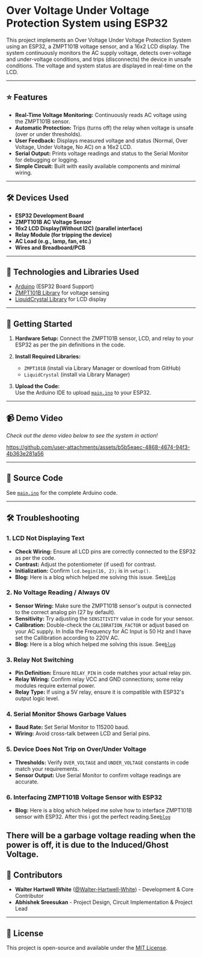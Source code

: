 # Over Voltage Under Voltage Protection System using ESP32

This project implements an Over Voltage Under Voltage Protection System using an ESP32, a ZMPT101B voltage sensor, and a 16x2 LCD display. The system continuously monitors the AC supply voltage, detects over-voltage and under-voltage conditions, and trips (disconnects) the device in unsafe conditions. The voltage and system status are displayed in real-time on the LCD.

---

## ⭐ Features

- **Real-Time Voltage Monitoring:** Continuously reads AC voltage using the ZMPT101B sensor.
- **Automatic Protection:** Trips (turns off) the relay when voltage is unsafe (over or under thresholds).
- **User Feedback:** Displays measured voltage and status (Normal, Over Voltage, Under Voltage, No AC) on a 16x2 LCD.
- **Serial Output:** Prints voltage readings and status to the Serial Monitor for debugging or logging.
- **Simple Circuit:** Built with easily available components and minimal wiring.

---

## 🛠️ Devices Used

- **ESP32 Development Board**
- **ZMPT101B AC Voltage Sensor**
- **16x2 LCD Display(Without I2C) (parallel interface)**
- **Relay Module (for tripping the device)**
- **AC Load (e.g., lamp, fan, etc.)**
- **Wires and Breadboard/PCB**

---

## 🧰 Technologies and Libraries Used

- [Arduino](https://www.arduino.cc/) (ESP32 Board Support)
- [ZMPT101B Library](https://github.com/Abdurraziq/ZMPT101B-arduino.git) for voltage sensing
- [LiquidCrystal Library](https://github.com/arduino-libraries/LiquidCrystal.git) for LCD display

---

## 🚀 Getting Started

1. **Hardware Setup:** Connect the ZMPT101B sensor, LCD, and relay to your ESP32 as per the pin definitions in the code.
2. **Install Required Libraries:**  
   - `ZMPT101B` (install via Library Manager or download from GitHub)
   - `LiquidCrystal` (install via Library Manager)

3. **Upload the Code:**  
   Use the Arduino IDE to upload [`main.ino`](main/main.ino) to your ESP32.

---

## 📹 Demo Video

*Check out the demo video below to see the system in action!*

https://github.com/user-attachments/assets/b5b5eaec-4868-4674-94f3-4b363e281a56

---

## 📄 Source Code

See [`main.ino`](main/main.ino) for the complete Arduino code.

---

## 🛠️ Troubleshooting

### 1. LCD Not Displaying Text

- **Check Wiring:** Ensure all LCD pins are correctly connected to the ESP32 as per the code.
- **Contrast:** Adjust the potentiometer (if used) for contrast.
- **Initialization:** Confirm `lcd.begin(16, 2);` is in `setup()`.
- **Blog:** Here is a blog which helped me solving this issue. See[`blog`]([https://diyprojectslabs.com/interfacing-zmpt101b-voltage-sensor-with-esp32/](https://www.circuitschools.com/interfacing-16x2-lcd-module-with-esp32-with-and-without-i2c/#google_vignette))

### 2. No Voltage Reading / Always 0V

- **Sensor Wiring:** Make sure the ZMPT101B sensor's output is connected to the correct analog pin (27 by default).
- **Sensitivity:** Try adjusting the `SENSITIVITY` value in code for your sensor.
- **Calibration:** Double-check the `CALIBRATION_FACTOR` or adjust based on your AC supply. In India the Frequency for AC Input is 50 Hz and I have set the Callibration according to 220V AC.
- **Blog:** Here is a blog which helped me solving this issue. See[`blog`]([https://diyprojectslabs.com/interfacing-zmpt101b-voltage-sensor-with-esp32/)

### 3. Relay Not Switching

- **Pin Definition:** Ensure `RELAY_PIN` in code matches your actual relay pin.
- **Relay Wiring:** Confirm relay VCC and GND connections; some relay modules require external power.
- **Relay Type:** If using a 5V relay, ensure it is compatible with ESP32's output logic level.

### 4. Serial Monitor Shows Garbage Values

- **Baud Rate:** Set Serial Monitor to 115200 baud.
- **Wiring:** Avoid cross-talk between LCD and Serial pins.

### 5. Device Does Not Trip on Over/Under Voltage

- **Thresholds:** Verify `OVER_VOLTAGE` and `UNDER_VOLTAGE` constants in code match your requirements.
- **Sensor Output:** Use Serial Monitor to confirm voltage readings are accurate.

### 6. Interfacing ZMPT101B Voltage Sensor with ESP32
- **Blog:** Here is a blog which helped me solve how to interface ZMPT101B sensor with ESP32. After this i got the perfect reading.See[`blog`](https://diyprojectslabs.com/interfacing-zmpt101b-voltage-sensor-with-esp32/)

There will be a garbage voltage reading when the power is off, it is due to the Induced/Ghost Voltage.  
---


## 👥 Contributors

- **Walter Hartwell White** ([@Walter-Hartwell-White](https://github.com/Walter-Hartwell-White)) - Development & Core Contributor 
- **Abhishek Sreesukan** - Project Design, Circuit Implementation & Project Lead

---

## 📜 License

This project is open-source and available under the [MIT License](LICENSE).
